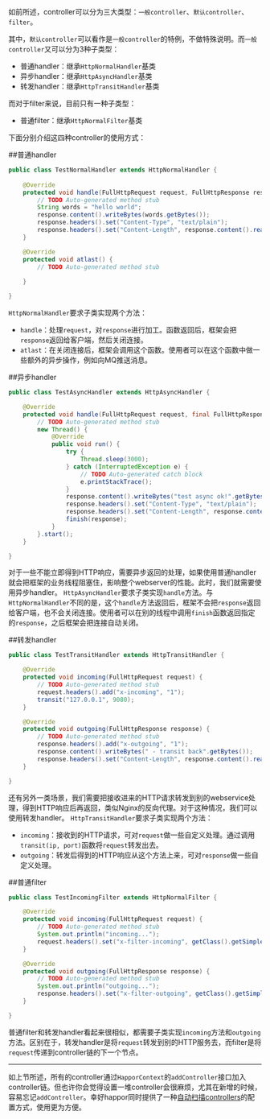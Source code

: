如前所述，controller可以分为三大类型：`一般controller`、`默认controller`、`filter`。

其中，`默认controller`可以看作是`一般controller`的特例，不做特殊说明。而`一般controller`又可以分为3种子类型：
* 普通handler：继承`HttpNormalHandler`基类
* 异步handler：继承`HttpAsyncHandler`基类
* 转发handler：继承`HttpTransitHandler`基类

而对于filter来说，目前只有一种子类型：
* 普通filter：继承`HttpNormalFilter`基类

下面分别介绍这四种controller的使用方式：

##普通handler
```Java
public class TestNormalHandler extends HttpNormalHandler {
	
	@Override
	protected void handle(FullHttpRequest request, FullHttpResponse response) {
		// TODO Auto-generated method stub
		String words = "hello world";
		response.content().writeBytes(words.getBytes());
		response.headers().set("Content-Type", "text/plain");
		response.headers().set("Content-Length", response.content().readableBytes());
	}

	@Override
	protected void atlast() {
		// TODO Auto-generated method stub
		
	}

}
```
`HttpNormalHandler`要求子类实现两个方法：
* `handle`：处理`request`，对`response`进行加工。函数返回后，框架会把`response`返回给客户端，然后关闭连接。
* `atlast`：在关闭连接后，框架会调用这个函数。使用者可以在这个函数中做一些额外的异步操作，例如向MQ推送消息。

##异步handler
```Java
public class TestAsyncHandler extends HttpAsyncHandler {

	@Override
	protected void handle(FullHttpRequest request, final FullHttpResponse response) {
		// TODO Auto-generated method stub
		new Thread() {
			@Override
			public void run() {
				try {
					Thread.sleep(3000);
				} catch (InterruptedException e) {
					// TODO Auto-generated catch block
					e.printStackTrace();
				}
				response.content().writeBytes("test async ok!".getBytes());
				response.headers().set("Content-Type", "text/plain");
				response.headers().set("Content-Length", response.content().readableBytes());
				finish(response);
			}
		}.start();
	}

}
```
对于一些不能立即得到HTTP响应，需要异步返回的处理，如果使用普通handler就会把框架的业务线程阻塞住，影响整个webserver的性能。此时，我们就需要使用异步handler。
`HttpAsyncHandler`要求子类实现`handle`方法。与`HttpNormalHandler`不同的是，这个`handle`方法返回后，框架不会把`response`返回给客户端，也不会关闭连接。使用者可以在别的线程中调用`finish`函数返回指定的`response`，之后框架会把连接自动关闭。


##转发handler
```Java
public class TestTransitHandler extends HttpTransitHandler {

	@Override
	protected void incoming(FullHttpRequest request) {
		// TODO Auto-generated method stub
		request.headers().add("x-incoming", "1");
		transit("127.0.0.1", 9080);
	}

	@Override
	protected void outgoing(FullHttpResponse response) {
		// TODO Auto-generated method stub
		response.headers().add("x-outgoing", "1");
		response.content().writeBytes(" - transit back".getBytes());
		response.headers().set("Content-Length", response.content().readableBytes());
	}

}
```
还有另外一类场景，我们需要把接收进来的HTTP请求转发到别的webservice处理，得到HTTP响应后再返回，类似Nginx的反向代理。对于这种情况，我们可以使用转发handler。
`HttpTransitHandler`要求子类实现两个方法：
* `incoming`：接收到的HTTP请求，可对`request`做一些自定义处理。通过调用`transit(ip, port)`函数将`request`转发出去。
* `outgoing`：转发后得到的HTTP响应从这个方法上来，可对`response`做一些自定义处理。

##普通filter
```Java
public class TestIncomingFilter extends HttpNormalFilter {

	@Override
	protected void incoming(FullHttpRequest request) {
		// TODO Auto-generated method stub
		System.out.println("incoming...");
		request.headers().set("x-filter-incoming", getClass().getSimpleName());
	}

	@Override
	protected void outgoing(FullHttpResponse response) {
		// TODO Auto-generated method stub
		System.out.println("outgoing...");
		response.headers().set("x-filter-outgoing", getClass().getSimpleName());
	}

}
```
普通filter和转发handler看起来很相似，都需要子类实现`incoming`方法和`outgoing`方法。区别在于，转发handler是将`request`转发到别的HTTP服务去，而filter是将`request`传递到controller链的下一个节点。

* * *
如上节所述，所有的controller通过`HapporContext`的`addController`接口加入controller链。但也许你会觉得设置一堆controller会很麻烦，尤其在新增的时候，容易忘记`addController`。幸好happor同时提供了一种[自动扫描controllers](Doc005.AutoScanControllers)的配置方式，使用更为方便。